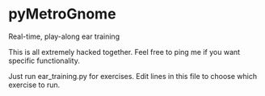 pyMetroGnome
============

Real-time, play-along ear training

This is all extremely hacked together. Feel free to ping me if you want specific functionality. 

Just run ear_training.py for exercises. Edit lines in this file to choose which exercise to run. 
